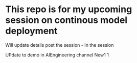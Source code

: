# This repo is for my upcoming session on continous model deployment
Will update details post the session - In the session

UPdate to demo in AIEngineering channel
New1
1
